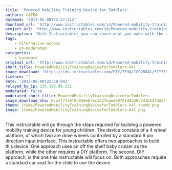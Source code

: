 ```yaml
---
title: 'Powered Mobility Training Device for Toddlers'
authors: CATEA
datemod: '2017-05-08T22:57:51Z'
download_url: 'http://www.instructables.com/id/Powered-mobility-training-device-for-toddlers/'
project_url: 'http://www.instructables.com/id/Powered-mobility-training-device-for-toddlers'
description: 'With Instructables you can share what you make with the world, and tap into an ever-growing community of creative experts.'
tags:
    - alternative-access
    - un-moderated
categories:
    - hardware
original_url: 'http://www.instructables.com/id/Powered-mobility-training-device-for-toddlers'
short_title: PoweredMobilityTrainingDeviceforToddlers-k4l
image_download: 'https://cdn.instructables.com/FIY/7594/ICG2BDA1/FIY7594ICG2BDA1.MEDIUM.jpg?width=614'
license: ""
date: '2017-05-08T22:58:04Z'
relayed_by_ip: 135.196.99.211
moderated: false
moderated_short_title: PoweredMobilityTrainingDeviceforToddlers
image_download_sha: 0ca7f7fa8f8c036e6c6c1d3f5aed9975fd9530c7d3b537d2a5fe04651df93091
thumb: items/PoweredMobilityTrainingDeviceforToddlers-k4l-thumb.png
image: items/PoweredMobilityTrainingDeviceforToddlers-k4l.png
---
```

This instructable will go through the steps required for building a powered mobility training device for young children. The device consists of a 4 wheel platform, of which two are drive wheels controlled by a standard 9 pin direction input interface. This instructable offers two approaches to build this device. One approach uses an off the shelf baby cruizer as the platform, while the other requires a DIY platform. The second, DIY approach, is the one this instructable will focus on. Both approaches require a standard car seat for the child to use the device.